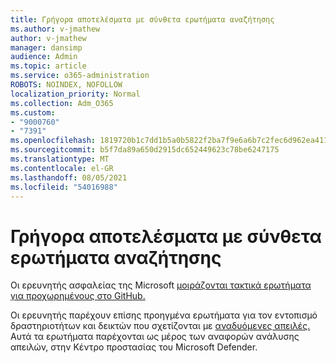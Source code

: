 ```yaml
---
title: Γρήγορα αποτελέσματα με σύνθετα ερωτήματα αναζήτησης
ms.author: v-jmathew
author: v-jmathew
manager: dansimp
audience: Admin
ms.topic: article
ms.service: o365-administration
ROBOTS: NOINDEX, NOFOLLOW
localization_priority: Normal
ms.collection: Adm_O365
ms.custom:
- "9000760"
- "7391"
ms.openlocfilehash: 1819720b1c7dd1b5a0b5822f2ba7f9e6a6b7c2fec6d962ea411b8a3a350cc758
ms.sourcegitcommit: b5f7da89a650d2915dc652449623c78be6247175
ms.translationtype: MT
ms.contentlocale: el-GR
ms.lasthandoff: 08/05/2021
ms.locfileid: "54016988"
---
```

# <a name="get-started-with-advanced-hunting-queries"></a>Γρήγορα αποτελέσματα με σύνθετα ερωτήματα αναζήτησης

Οι ερευνητής ασφαλείας της Microsoft [μοιράζονται τακτικά ερωτήματα για προχωρημένους στο GitHub.](https://go.microsoft.com/fwlink/?linkid=2144624)

Οι ερευνητής παρέχουν επίσης προηγμένα ερωτήματα για τον εντοπισμό δραστηριοτήτων και δεικτών που σχετίζονται με [αναδυόμενες απειλές.](https://go.microsoft.com/fwlink/?linkid=2145808) Αυτά τα ερωτήματα παρέχονται ως μέρος των αναφορών ανάλυσης απειλών, στην Κέντρο προστασίας του Microsoft Defender.
